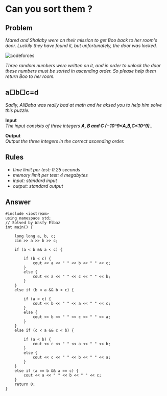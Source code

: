 # Can you sort them ?

## Problem

*Mared and Shalaby were on their mission to get Boo back to her room's door. Luckily they have found it, but unfortunately, the door was locked.*

![codeforces](https://espresso.codeforces.com/82a8e6f0b449e5a748da3fb90ea82771bc660ddb.png)

*Three random numbers were written on it, and in order to unlock the door these numbers must be sorted in ascending order. So please help them return Boo to her room.*

## a□b□c=d

*Sadly, AliBaba was really bad at math and he aksed you to help him solve this puzzle.*

**Input**
<br>
*The input consists of three integers **A, B and C (−10^9≤A,B,C≤10^9).***.

**Output**
<br>
*Output the three integers in the correct ascending order.*

## Rules

  - *time limit per test: 0.25 seconds*
  - *memory limit per test: 4 megabytes*
  - *input: standard input*
  - *output: standard output*
  
## Answer

```
#include <iostream>
using namespace std;
// Solved by Wasfy Elbaz
int main() {

    long long a, b, c;
    cin >> a >> b >> c;

    if (a < b && a < c) {

        if (b < c) {
            cout << a << " " << b << " " << c;
        }
        else {
            cout << a << " " << c << " " << b;
        }
    }
    else if (b < a && b < c) {

        if (a < c) {
            cout << b << " " << a << " " << c;
        }
        else {
            cout << b << " " << c << " " << a;
        }
    }
    else if (c < a && c < b) {

        if (a < b) {
            cout << c << " " << a << " " << b;
        }
        else {
            cout << c << " " << b << " " << a;
        }
    }
    else if (a == b && a == c) {
        cout << a << " " << b << " " << c;
    }
    return 0;
}
```